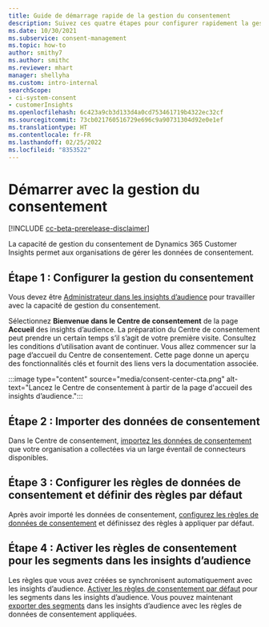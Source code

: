 ```yaml
---
title: Guide de démarrage rapide de la gestion du consentement
description: Suivez ces quatre étapes pour configurer rapidement la gestion du consentement, importer des données de consentement et configurer des règles de données de consentement dans Dynamics 365 Customer Insights.
ms.date: 10/30/2021
ms.subservice: consent-management
ms.topic: how-to
author: smithy7
ms.author: smithc
ms.reviewer: mhart
manager: shellyha
ms.custom: intro-internal
searchScope:
- ci-system-consent
- customerInsights
ms.openlocfilehash: 6c423a9cb3d133d4a0cd753461719b4322ec32cf
ms.sourcegitcommit: 73cb021760516729e696c9a90731304d92e0e1ef
ms.translationtype: HT
ms.contentlocale: fr-FR
ms.lasthandoff: 02/25/2022
ms.locfileid: "8353522"
---
```

# <a name="get-started-with-consent-management"></a>Démarrer avec la gestion du consentement

[!INCLUDE [cc-beta-prerelease-disclaimer](includes/cc-beta-prerelease-disclaimer.md)]

La capacité de gestion du consentement de Dynamics 365 Customer Insights permet aux organisations de gérer les données de consentement.

## <a name="step-1-set-up-consent-management"></a>Étape 1 : Configurer la gestion du consentement

Vous devez être [Administrateur dans les insights d’audience](../audience-insights/permissions.md) pour travailler avec la capacité de gestion du consentement.

Sélectionnez **Bienvenue dans le Centre de consentement** de la page **Accueil** des insights d’audience. La préparation du Centre de consentement peut prendre un certain temps s’il s’agit de votre première visite. Consultez les conditions d’utilisation avant de continuer. Vous allez commencer sur la page d’accueil du Centre de consentement. Cette page donne un aperçu des fonctionnalités clés et fournit des liens vers la documentation associée.

:::image type="content" source="media/consent-center-cta.png" alt-text="Lancez le Centre de consentement à partir de la page d'accueil des insights d’audience.":::

## <a name="step-2-import-consent-data"></a>Étape 2 : Importer des données de consentement

Dans le Centre de consentement, [importez les données de consentement](import-consent-data.md) que votre organisation a collectées via un large éventail de connecteurs disponibles.

## <a name="step-3-configure-consent-data-rules-and-define-default-rules"></a>Étape 3 : Configurer les règles de données de consentement et définir des règles par défaut

Après avoir importé les données de consentement, [configurez les règles de données de consentement](set-consent-rules.md) et définissez des règles à appliquer par défaut.

## <a name="step-4-apply-consent-rules-to-segments-in-audience-insights"></a>Étape 4 : Activer les règles de consentement pour les segments dans les insights d’audience

Les règles que vous avez créées se synchronisent automatiquement avec les insights d’audience. [Activer les règles de consentement par défaut](../audience-insights/activate-consent.md) pour les segments dans les insights d’audience. Vous pouvez maintenant [exporter des segments](../audience-insights/export-destinations.md) dans les insights d’audience avec les règles de données de consentement appliquées.
